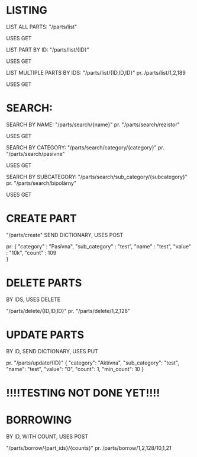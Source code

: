 # LISTING

LIST ALL PARTS: "/parts/list"

USES GET

LIST PART BY ID: "/parts/list/{ID}"

USES GET

LIST MULTIPLE PARTS BY IDS: "/parts/list/{ID,ID,ID}"
pr. /parts/list/1,2,189

USES GET

# SEARCH:

SEARCH BY NAME: "/parts/search/{name}"
pr. "/parts/search/rezistor"

USES GET

SEARCH BY CATEGORY: "/parts/search/category/{category}"
pr. "/parts/search/pasívne"

USES GET

SEARCH BY SUBCATEGORY: "/parts/search/sub_category/{subcategory}"
pr. "/parts/search/bipolárny"

USES GET

# CREATE PART
"/parts/create"
SEND DICTIONARY,
USES POST

pr: 
{
  "category" : "Pasívna",
  "sub_category" : "test",
  "name" : "test",
  "value" : "10k",
  "count" : 109  
}

# DELETE PARTS
BY IDS,
USES DELETE

"/parts/delete/{ID,ID,ID}"
pr. "/parts/delete/1,2,128"

# UPDATE PARTS
BY ID, SEND DICTIONARY,
USES PUT

pr. "/parts/update/{ID}"
{
    "category": "Aktívna",
    "sub_category": "test",
    "name": "test",
    "value": "0",
    "count": 1,
    "min_count": 10
}

# !!!!TESTING NOT DONE YET!!!!

# BORROWING
BY ID, WITH COUNT,
USES POST

"/parts/borrow/{part_ids}/{counts}"
pr. /parts/borrow/1,2,128/10,1,21